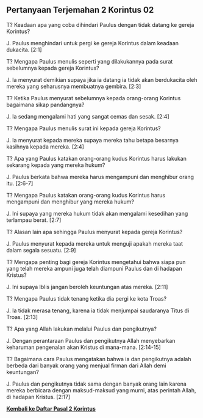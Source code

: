 ﻿## Pertanyaan Terjemahan 2 Korintus 02 ##

T? Keadaan apa yang coba dihindari Paulus dengan tidak datang ke gereja Korintus?

J. Paulus menghindari untuk pergi ke gereja Korintus dalam keadaan dukacita. [2:1]

T? Mengapa Paulus menulis seperti yang dilakukannya pada surat sebelumnya kepada gereja Korintus?

J. Ia menyurat demikian supaya jika ia datang ia tidak akan berdukacita oleh mereka yang seharusnya membuatnya gembira. [2:3]

T? Ketika Paulus menyurat sebelumnya kepada orang-orang Korintus bagaimana sikap pandangnya?

J. Ia sedang mengalami hati yang sangat cemas dan sesak. [2:4]

T? Mengapa Paulus menulis surat ini kepada gereja Korintus?

J. Ia menyurat kepada mereka supaya mereka tahu betapa besarnya kasihnya kepada mereka. [2:4]

T? Apa yang Paulus katakan orang-orang kudus Korintus harus lakukan sekarang kepada yang mereka hukum?

J. Paulus berkata bahwa mereka harus mengampuni dan menghibur orang itu. [2:6-7]

T? Mengapa Paulus katakan orang-orang kudus Korintus harus mengampuni dan menghibur yang mereka hukum?

J. Ini supaya yang mereka hukum tidak akan mengalami kesedihan yang terlampau berat. [2:7]

T? Alasan lain apa sehingga Paulus menyurat kepada gereja Korintus?

J. Paulus menyurat kepada mereka untuk menguji apakah mereka taat dalam segala sesuatu. [2:9]

T? Mengapa penting bagi gereja Korintus mengetahui bahwa siapa pun yang telah mereka ampuni juga telah diampuni Paulus dan di hadapan Kristus?

J. Ini supaya Iblis jangan beroleh keuntungan atas mereka. [2:11]

T? Mengapa Paulus tidak tenang ketika dia pergi ke kota Troas?

J. Ia tidak merasa tenang, karena ia tidak menjumpai saudaranya Titus di Troas. [2:13]

T? Apa yang Allah lakukan melalui Paulus dan pengikutnya?

J. Dengan perantaraan Paulus dan pengikutnya Allah menyebarkan keharuman pengenalan akan Kristus di mana-mana. [2:14-15]

T? Bagaimana cara Paulus mengatakan bahwa ia dan pengikutnya adalah berbeda dari banyak orang yang menjual firman dari Allah demi keuntungan?

J. Paulus dan pengikutnya tidak sama dengan banyak orang lain karena mereka berbicara dengan maksud-maksud yang murni, atas perintah Allah, di hadapan Kristus. [2:17]

__[Kembali ke Daftar Pasal 2 Korintus](./)__

